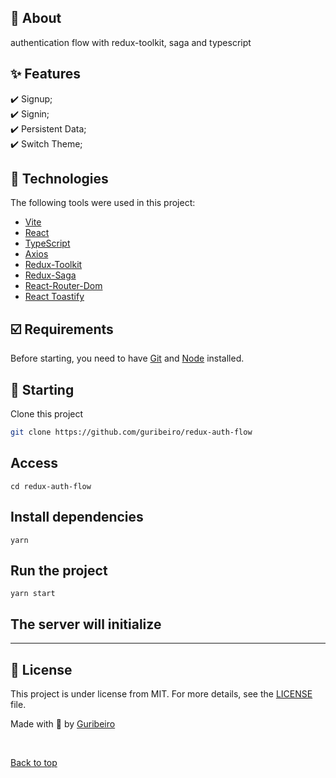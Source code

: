 ## 🎯 About ##

authentication flow with redux-toolkit, saga and typescript

## ✨ Features ##

✔️ Signup;\
✔️ Signin;\
✔️ Persistent Data;\
✔️ Switch Theme;

## 🚀 Technologies ##

The following tools were used in this project:

- [Vite](https://vitejs.dev/)
- [React](https://reactjs.org/)
- [TypeScript](https://www.typescriptlang.org/)
- [Axios](https://axios-http.com/ptbr/docs/intro)
- [Redux-Toolkit](https://redux-toolkit.js.org/)
- [Redux-Saga](https://redux-saga.js.org/)
- [React-Router-Dom](https://reactrouter.com/docs/en/v6/getting-started/overview)
- [React Toastify](https://fkhadra.github.io/react-toastify/introduction/)

## ☑️ Requirements ##

Before starting, you need to have [Git](https://git-scm.com) and [Node](https://nodejs.org/en/) installed.

## 🚩 Starting ##

Clone this project
```bash
git clone https://github.com/guribeiro/redux-auth-flow
```

## Access
```base
cd redux-auth-flow
```

## Install dependencies
```base
yarn
```

## Run the project
```base
yarn start
```

## The server will initialize

<hr />

## 📝 License ##

This project is under license from MIT. For more details, see the [LICENSE](LICENSE.md) file.

Made with 💜 by <a href="https://github.com/guribeiro" target="_blank">Guribeiro</a>

&#xa0;

<a href="#top">Back to top</a>
